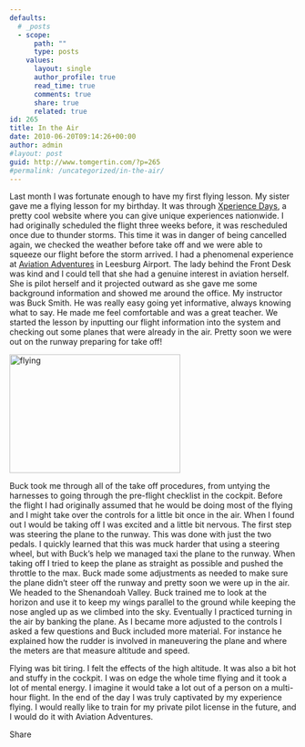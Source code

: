 ```yaml
---
defaults:
  # _posts
  - scope:
      path: ""
      type: posts
    values:
      layout: single
      author_profile: true
      read_time: true
      comments: true
      share: true
      related: true
id: 265
title: In the Air
date: 2010-06-20T09:14:26+00:00
author: admin
#layout: post
guid: http://www.tomgertin.com/?p=265
#permalink: /uncategorized/in-the-air/
---
```

Last month I was fortunate enough to have my first flying lesson. My sister gave me a flying lesson for my birthday. It was through <a href="http://www.xperiencedays.com/" target="_blank">Xperience Days</a>, a pretty cool website where you can give unique experiences nationwide. I had originally scheduled the flight three weeks before, it was rescheduled once due to thunder storms. This time it was in danger of being cancelled again, we checked the weather before take off and we were able to squeeze our flight before the storm arrived. I had a phenomenal experience at <a href="http://www.aviationadventures.com/index.xml" target="_blank">Aviation Adventures</a> in Leesburg Airport. The lady behind the Front Desk was kind and I could tell that she had a genuine interest in aviation herself. She is pilot herself and it projected outward as she gave me some background information and showed me around the office. My instructor was Buck Smith. He was really easy going yet informative, always knowing what to say. He made me feel comfortable and was a great teacher. We started the lesson by inputting our flight information into the system and checking out some planes that were already in the air. Pretty soon we were out on the runway preparing for take off!

[<img class="alignnone size-medium wp-image-266" title="flying" src="http://www.tomgertin.com/blog/wp-content/uploads/2010/06/flying-300x208.png" alt="flying" width="300" height="208" />](http://www.tomgertin.com/blog/wp-content/uploads/2010/06/flying.png)

Buck took me through all of the take off procedures, from untying the harnesses to going through the pre-flight checklist in the cockpit. Before the flight I had originally assumed that he would be doing most of the flying and I might take over the controls for a little bit once in the air. When I found out I would be taking off I was excited and a little bit nervous. The first step was steering the plane to the runway. This was done with just the two pedals. I quickly learned that this was muck harder that using a steering wheel, but with Buck’s help we managed taxi the plane to the runway. When taking off I tried to keep the plane as straight as possible and pushed the throttle to the max. Buck made some adjustments as needed to make sure the plane didn’t steer off the runway and pretty soon we were up in the air. We headed to the Shenandoah Valley. Buck trained me to look at the horizon and use it to keep my wings parallel to the ground while keeping the nose angled up as we climbed into the sky. Eventually I practiced turning in the air by banking the plane. As I became more adjusted to the controls I asked a few questions and Buck included more material. For instance he explained how the rudder is involved in maneuvering the plane and where the meters are that measure altitude and speed.

Flying was bit tiring. I felt the effects of the high altitude. It was also a bit hot and stuffy in the cockpit. I was on edge the whole time flying and it took a lot of mental energy. I imagine it would take a lot out of a person on a multi-hour flight. In the end of the day I was truly captivated by my experience flying. I would really like to train for my private pilot license in the future, and I would do it with Aviation Adventures.

<div class="addtoany_share_save_container addtoany_content_bottom">
  <div class="a2a_kit a2a_kit_size_32 addtoany_list a2a_target" id="wpa2a_56">
    <a class="a2a_dd addtoany_share_save" href="https://www.addtoany.com/share_save"><img src="http://www.tomgertin.com/blog/wp-content/plugins/add-to-any/share_save_171_16.png" width="171" height="16" alt="Share" /></a>
  </div>
</div>